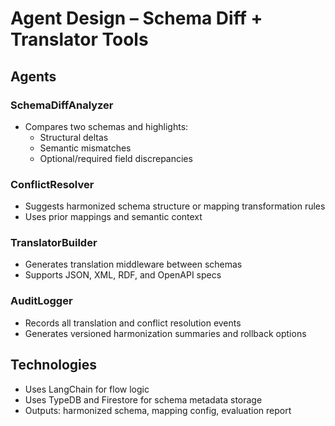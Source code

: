 # Agent Design – Schema Diff + Translator Tools

## Agents

### SchemaDiffAnalyzer
- Compares two schemas and highlights:
  - Structural deltas
  - Semantic mismatches
  - Optional/required field discrepancies

### ConflictResolver
- Suggests harmonized schema structure or mapping transformation rules
- Uses prior mappings and semantic context

### TranslatorBuilder
- Generates translation middleware between schemas
- Supports JSON, XML, RDF, and OpenAPI specs

### AuditLogger
- Records all translation and conflict resolution events
- Generates versioned harmonization summaries and rollback options

## Technologies
- Uses LangChain for flow logic
- Uses TypeDB and Firestore for schema metadata storage
- Outputs: harmonized schema, mapping config, evaluation report
